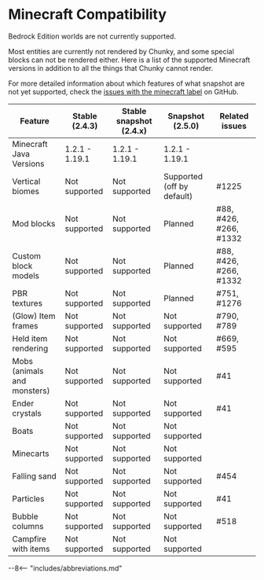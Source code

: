 # Minecraft Compatibility

Bedrock Edition worlds are not currently supported.

Most entities are currently not rendered by Chunky, and some special blocks can not be rendered either. Here is a list of the supported Minecraft versions in addition to all the things that Chunky cannot render.

For more detailed information about which features of what snapshot are not yet supported, check the [issues with the minecraft label](https://github.com/chunky-dev/chunky/issues?q=is%3Aissue+is%3Aopen+label%3Aminecraft) on GitHub.

| Feature                     | Stable (2.4.3) | Stable snapshot (2.4.x) | Snapshot (2.5.0)           | Related issues         |
| --------------------------- | -------------- | ----------------------- | -------------------------- | ---------------------- |
| Minecraft Java Versions     | 1.2.1 - 1.19.1 | 1.2.1 - 1.19.1          | 1.2.1 - 1.19.1             |                        |
| Vertical biomes             | Not supported  | Not supported           | Supported (off by default) | #1225                  |
| Mod blocks                  | Not supported  | Not supported           | Planned                    | #88, #426, #266, #1332 |
| Custom block models         | Not supported  | Not supported           | Planned                    | #88, #426, #266, #1332 |
| PBR textures                | Not supported  | Not supported           | Planned                    | #751, #1276            |
| (Glow) Item frames          | Not supported  | Not supported           | Not supported              | #790, #789             |
| Held item rendering         | Not supported  | Not supported           | Not supported              | #669, #595             |
| Mobs (animals and monsters) | Not supported  | Not supported           | Not supported              | #41                    |
| Ender crystals              | Not supported  | Not supported           | Not supported              | #41                    |
| Boats                       | Not supported  | Not supported           | Not supported              |                        |
| Minecarts                   | Not supported  | Not supported           | Not supported              |                        |
| Falling sand                | Not supported  | Not supported           | Not supported              | #454                   |
| Particles                   | Not supported  | Not supported           | Not supported              | #41                    |
| Bubble columns              | Not supported  | Not supported           | Not supported              | #518                   |
| Campfire with items         | Not supported  | Not supported           | Not supported              |                        |

--8<-- "includes/abbreviations.md"
